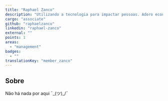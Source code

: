 ```yaml
---
title: "Raphael Zanco"
description: "Utilizando a tecnologia para impactar pessoas. Adoro economia e negócios, sempre buscando novos desafios."
cargo: "associate"
github: "raphaelzanco"
linkedin: "raphael-zanco"
external: ""
points: 1
areas:
  - "management"
badges:
  - ""
translationKey: "member_zanco"
---
```

## Sobre
Não há nada por aqui ¯\_(ツ)_/¯